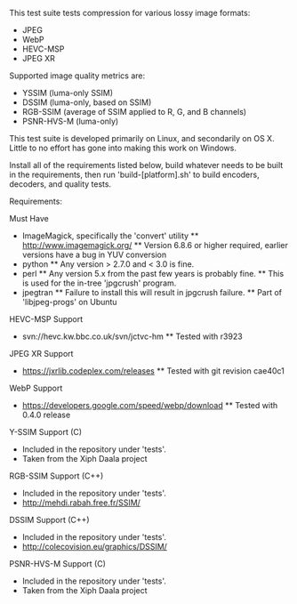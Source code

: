 This test suite tests compression for various lossy image formats:

* JPEG
* WebP
* HEVC-MSP
* JPEG XR

Supported image quality metrics are:

* YSSIM (luma-only SSIM)
* DSSIM (luma-only, based on SSIM)
* RGB-SSIM (average of SSIM applied to R, G, and B channels)
* PSNR-HVS-M (luma-only)

This test suite is developed primarily on Linux, and secondarily on OS X. Little to no effort has gone into making this work on Windows.

Install all of the requirements listed below, build whatever needs to be built in the requirements, then run 'build-[platform].sh' to build encoders, decoders, and quality tests.

Requirements:

Must Have
* ImageMagick, specifically the 'convert' utility
** http://www.imagemagick.org/
** Version 6.8.6 or higher required, earlier versions have a bug in YUV conversion
* python
** Any version > 2.7.0 and < 3.0 is fine.
* perl
** Any version 5.x from the past few years is probably fine.
** This is used for the in-tree 'jpgcrush' program.
* jpegtran
** Failure to install this will result in jpgcrush failure.
** Part of 'libjpeg-progs' on Ubuntu

HEVC-MSP Support
* svn://hevc.kw.bbc.co.uk/svn/jctvc-hm
** Tested with r3923

JPEG XR Support
* https://jxrlib.codeplex.com/releases
** Tested with git revision cae40c1

WebP Support
* https://developers.google.com/speed/webp/download
** Tested with 0.4.0 release

Y-SSIM Support (C)
* Included in the repository under 'tests'.
* Taken from the Xiph Daala project

RGB-SSIM Support (C++)
* Included in the repository under 'tests'.
* http://mehdi.rabah.free.fr/SSIM/

DSSIM Support (C++)
* Included in the repository under 'tests'.
* http://colecovision.eu/graphics/DSSIM/

PSNR-HVS-M Support (C)
* Included in the repository under 'tests'.
* Taken from the Xiph Daala project

